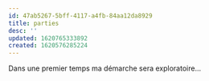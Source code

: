 ```yaml
---
id: 47ab5267-5bff-4117-a4fb-84aa12da8929
title: parties
desc: ''
updated: 1620765333892
created: 1620576285224
---
```

Dans une premier temps ma démarche sera exploratoire...   